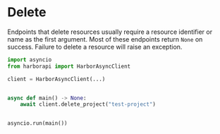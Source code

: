 # Delete

Endpoints that delete resources usually require a resource identifier or name as the first argument. Most of these endpoints return `None` on success. Failure to delete a resource will raise an exception.

```py
import asyncio
from harborapi import HarborAsyncClient

client = HarborAsyncClient(...)


async def main() -> None:
    await client.delete_project("test-project")


asyncio.run(main())
```
